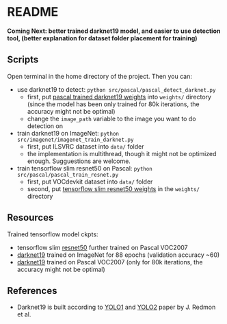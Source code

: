 # README

**Coming Next: better trained darknet19 model, and easier to use detection tool, (better explanation for dataset folder placement for training)**

## Scripts
Open terminal in the home directory of the project. Then you can:
* use darknet19 to detect: `python src/pascal/pascal_detect_darknet.py`
  * first, put [pascal trained darknet19 weights](https://www.dropbox.com/sh/gvrr4udelzflcc7/AAAr_Sg4BimiAfssdIhiGO7va?dl=0) into `weights/` directory (since the model has been only trained for 80k iterations, the accuracy might not be optimal)
  * change the `image_path` variable to the image you want to do detection on
* train darknet19 on ImageNet: `python src/imagenet/imagenet_train_darknet.py`
  * first, put ILSVRC dataset into `data/` folder
  * the implementation is multithread, though it might not be optimized enough. Sugguestions are welcome.
* train tensorflow slim resnet50 on Pascal: `python src/pascal/pascal_train_resnet.py`
  * first, put VOCdevkit dataset into `data/` folder
  * second, put [tensorflow slim resnet50 weights](http://download.tensorflow.org/models/resnet_v1_50_2016_08_28.tar.gz) in the `weights/` directory

## Resources
Trained tensorflow model ckpts:
* tensorflow slim [resnet50](https://www.dropbox.com/sh/bsj9fuuv4co23qy/AABRjYECNkCTPzgjWyBZMvLRa?dl=0) further trained on Pascal VOC2007
* [darknet19](https://www.dropbox.com/sh/7ncpmioirhr735e/AAALEw1nEJqQZRqtNGDvhiSHa?dl=0) trained on ImageNet for 88 epochs (validation accuracy ~60)
* [darknet19](https://www.dropbox.com/sh/gvrr4udelzflcc7/AAAr_Sg4BimiAfssdIhiGO7va?dl=0) trained on Pascal VOC2007 (only for 80k iterations, the accuracy might not be optimal)

## References
* Darknet19 is built according to [YOLO1](https://arxiv.org/abs/1506.02640) and [YOLO2](https://arxiv.org/abs/1612.08242) paper by J. Redmon et al.